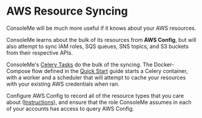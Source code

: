 # AWS Resource Syncing

ConsoleMe will be much more useful if it knows about your AWS resources. 

ConsoleMe learns about the bulk of its resources from **AWS Config**, but will also attempt to sync IAM roles, SQS queues, SNS topics, and S3 buckets from their respective APIs.

ConsoleMe's [Celery Tasks](https://github.com/Netflix/consoleme/blob/master/consoleme/celery/celery_tasks.py) do the bulk of the syncing. The Docker-Compose flow defined in the [Quick Start](../quick-start/) guide starts a Celery container, with a worker and a scheduler that will attempt to cache your resources with your existing AWS credentials when ran.

Configure AWS Config to record all of the resource types that you care about \([Instructions](https://docs.aws.amazon.com/config/latest/developerguide/gs-console.html)\), and ensure that the role ConsoleMe assumes in each of your accounts has access to query AWS Config.



